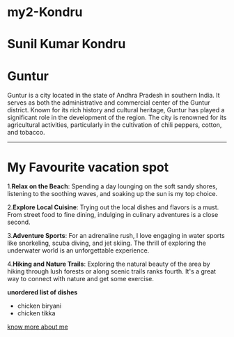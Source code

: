 # my2-Kondru
 
 # Sunil Kumar Kondru 
 # Guntur
 Guntur is a city located in the state of Andhra Pradesh in southern India. It serves as both the administrative and commercial center of the Guntur district. Known for its rich history and cultural heritage, Guntur has played a significant role in the development of the region. The city is renowned for its agricultural activities, particularly in the cultivation of chili peppers, cotton, and tobacco. 

 ----
 # My Favourite vacation spot
1.**Relax on the Beach**: Spending a day lounging on the soft sandy shores, listening to the soothing waves, and soaking up the sun is my top choice.

2.**Explore Local Cuisine**: Trying out the local dishes and flavors is a must. From street food to fine dining, indulging in culinary adventures is a close second.

3.**Adventure Sports**: For an adrenaline rush, I love engaging in water sports like snorkeling, scuba diving, and jet skiing. The thrill of exploring the underwater world is an unforgettable experience.

4.**Hiking and Nature Trails**: Exploring the natural beauty of the area by hiking through lush forests or along scenic trails ranks fourth. It's a great way to connect with nature and get some exercise.

**unordered list of dishes**
- chicken biryani
- chicken tikka

[know more about me](MyStats.md)

